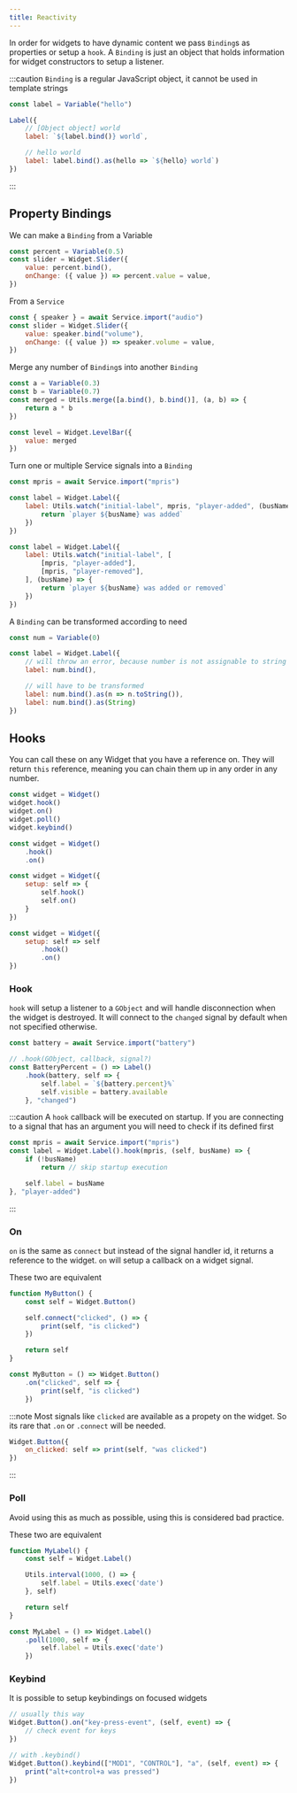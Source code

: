 ```yaml
---
title: Reactivity
---
```


In order for widgets to have dynamic content we pass `Binding`s as properties
or setup a `hook`.
A `Binding` is just an object that holds information for widget constructors
to setup a listener.

:::caution
`Binding` is a regular JavaScript object,
it cannot be used in template strings

```js
const label = Variable("hello")

Label({
    // [Object object] world
    label: `${label.bind()} world`,

    // hello world
    label: label.bind().as(hello => `${hello} world`)
})
```

:::

## Property Bindings

We can make a `Binding` from a Variable

```js
const percent = Variable(0.5)
const slider = Widget.Slider({
    value: percent.bind(),
    onChange: ({ value }) => percent.value = value,
})
```

From a `Service`

```js
const { speaker } = await Service.import("audio")
const slider = Widget.Slider({
    value: speaker.bind("volume"),
    onChange: ({ value }) => speaker.volume = value,
})
```

Merge any number of `Binding`s into another `Binding`

```js
const a = Variable(0.3)
const b = Variable(0.7)
const merged = Utils.merge([a.bind(), b.bind()], (a, b) => {
    return a * b
})

const level = Widget.LevelBar({
    value: merged
})
```

Turn one or multiple Service signals into a `Binding`

```js
const mpris = await Service.import("mpris")

const label = Widget.Label({
    label: Utils.watch("initial-label", mpris, "player-added", (busName) => {
        return `player ${busName} was added`
    })
})

const label = Widget.Label({
    label: Utils.watch("initial-label", [
        [mpris, "player-added"],
        [mpris, "player-removed"],
    ], (busName) => {
        return `player ${busName} was added or removed`
    })
})
```

A `Binding` can be transformed according to need

```js
const num = Variable(0)

const label = Widget.Label({
    // will throw an error, because number is not assignable to string
    label: num.bind(),

    // will have to be transformed
    label: num.bind().as(n => n.toString()),
    label: num.bind().as(String)
})
```

## Hooks

You can call these on any Widget that you have a reference on.
They will return `this` reference, meaning you
can chain them up in any order in any number.

```js
const widget = Widget()
widget.hook()
widget.on()
widget.poll()
widget.keybind()
```

```js
const widget = Widget()
    .hook()
    .on()
```

```js
const widget = Widget({
    setup: self => {
        self.hook()
        self.on()
    }
})
```

```js
const widget = Widget({
    setup: self => self
        .hook()
        .on()
})
```

### Hook

`hook` will setup a listener to a `GObject` and will handle disconnection
when the widget is destroyed. It will connect
to the `changed` signal by default when not specified otherwise.

```js
const battery = await Service.import("battery")

// .hook(GObject, callback, signal?)
const BatteryPercent = () => Label()
    .hook(battery, self => {
        self.label = `${battery.percent}%`
        self.visible = battery.available
    }, "changed")
```

:::caution
A `hook` callback will be executed on startup.
If you are connecting to a signal that has an argument
you will need to check if its defined first

```js
const mpris = await Service.import("mpris")
const label = Widget.Label().hook(mpris, (self, busName) => {
    if (!busName)
        return // skip startup execution

    self.label = busName
}, "player-added")
```

:::

### On

`on` is the same as `connect` but instead of the signal handler id,
it returns a reference to the widget. `on` will setup a callback on a widget signal.

These two are equivalent

```js
function MyButton() {
    const self = Widget.Button()

    self.connect("clicked", () => {
        print(self, "is clicked")
    })

    return self
}
```

```js
const MyButton = () => Widget.Button()
    .on("clicked", self => {
        print(self, "is clicked")
    })
```

:::note
Most signals like `clicked` are available as a propety on the widget.
So its rare that `.on` or `.connect` will be needed.

```js
Widget.Button({
    on_clicked: self => print(self, "was clicked")
})
```

:::

### Poll

Avoid using this as much as possible, using this is considered bad practice.

These two are equivalent

```js
function MyLabel() {
    const self = Widget.Label()

    Utils.interval(1000, () => {
        self.label = Utils.exec('date')
    }, self)

    return self
}
```

```js
const MyLabel = () => Widget.Label()
    .poll(1000, self => {
        self.label = Utils.exec('date')
    })
```

### Keybind

It is possible to setup keybindings on focused widgets

```js
// usually this way
Widget.Button().on("key-press-event", (self, event) => {
    // check event for keys
})

// with .keybind()
Widget.Button().keybind(["MOD1", "CONTROL"], "a", (self, event) => {
    print("alt+control+a was pressed")
})
```
